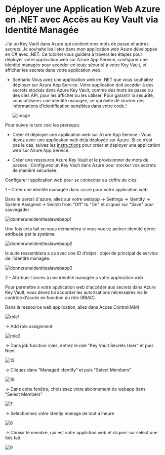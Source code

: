 Déployer une Application Web Azure en .NET avec Accès au Key Vault via Identité Managée
=======================================================================================

J'ai un Key Vault dans Azure qui contient mes mots de passe et autres secrets. Je souhaite les lister dans mon application web Azure développée en C# avec .NET. Ce tutoriel vous guidera à travers les étapes pour déployer votre application web sur Azure App Service, configurer une identité managée pour accéder en toute sécurité à votre Key Vault, et afficher les secrets dans votre application web.

- Scénario
  Vous avez une application web en .NET que vous souhaitez déployer sur Azure App Service. Votre application doit accéder à des secrets stockés dans Azure Key Vault, comme des mots de passe ou des clés API, pour les afficher ou les utiliser. Pour garantir la sécurité, vous utiliserez une identité managée, ce qui évite de stocker des informations d'identification sensibles dans votre code.! 

   ![image](https://github.com/user-attachments/assets/005294fb-092f-43ee-af09-58741797d7a5)

Pour suivre le tuto voic les prerequis

  - Créer et déployer une application web sur Azure App Service : Vous devez avoir une application web déjà déployée sur Azure. Si ce n’est pas le cas, suivez les [instructions](https://learn.microsoft.com/fr-fr/azure/key-vault/general/tutorial-net-create-vault-azure-web-app?tabs=azure-cli#create-a-net-core-app) pour créer et déployer une application web sur Azure App Service.

  - Créer une ressource Azure Key Vault et le provisionner de mots de passes : Configurez un Key Vault dans Azure pour stocker vos secrets de manière sécurisée.

Configurer l’application web pour se connecter au coffre de clés

1 - Créer une identité managée dans azure pour votre application web

  Dans le portail d'azure, allez sur votre webapp -> Settings -> Identity -> System Assigned -> Switch from "Off" to "On"  et cliquez sur "Save" pour sauvegader 

 ![donneruneidentitealawebapp1](https://github.com/user-attachments/assets/0ea2280e-960b-4e09-9d57-96e3cb9fb955)

 Une fois cela fait on vous demandera si vous voulez activer identité gérée attribuée par le système

 ![donneruneidentitealawebapp2](https://github.com/user-attachments/assets/ed957bab-5681-4e78-83c1-5ba343072663)

 la suite ressemblera a ca avec une ID d’objet : objet de principal de service de l’identité managée.

![donneruneidentitealawebapp3](https://github.com/user-attachments/assets/7feec3ec-d8a6-4f3b-b876-71ec3523502f)


2 - Attribuer l’accès à une identité managée a votre application web

  Pour permettre à votre application web d'accéder aux secrets dans Azure Key Vault, vous devez lui accorder les autorisations nécessaires via le contrôle d'accès en fonction du rôle (RBAC).

  Dans la ressource web application, allez dans Acces Control(IAM)  

  ![role1](https://github.com/user-attachments/assets/238b548c-588a-4fc9-8299-106f801e8d8e)

  -> Add role assignment

  ![role2](https://github.com/user-attachments/assets/daa54502-f887-46fd-8415-bc935e2026c3)

  -> Dans job function roles, entrez le role "Key Vault Secrets User" et puis Next

  ![15](https://github.com/user-attachments/assets/a86c0fa5-9a58-435b-93de-d05620fe8c6c)

  -> Cliquez dans "Managed identify" et puis "Select Members"

  ![16](https://github.com/user-attachments/assets/0402581f-ad7c-4d26-b236-4d7a9dfabda3)

  -> Dans cette fenêtre, choisissez votre abonnement de webapp  dans "Select Members"

  ![7](https://github.com/user-attachments/assets/ab76d28e-11e9-496f-ac31-d99924043487)

  -> Selectionnez votre identiy manage de tout a lheure

  ![8](https://github.com/user-attachments/assets/94c44528-f452-4fc1-b920-4031b3929875)

  -> Choisir le membre, qui est votre appliction web et cliquez sur select une fois fait
  
  ![9](https://github.com/user-attachments/assets/3732d0f2-ef6c-4afd-9040-0f1a9b566e8f)



  




 





